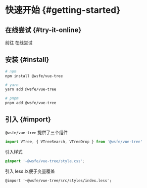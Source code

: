 # 快速开始 {#getting-started}

## 在线尝试 {#try-it-online}

<div>前往 <PlaygroundLink component="DataDisplay" text="Playground" /> 在线尝试</div>

## 安装 {#install}

```bash
# npm
npm install @wsfe/vue-tree

# yarn
yarn add @wsfe/vue-tree

# pnpm
pnpm add @wsfe/vue-tree
```

## 引入 {#import}

`@wsfe/vue-tree` 提供了三个组件

```typescript
import VTree, { VTreeSearch, VTreeDrop } from '@wsfe/vue-tree'
```

引入样式

```css
@import '~@wsfe/vue-tree/style.css';
```

引入 less 以便于变量覆盖

```less
@import '~@wsfe/vue-tree/src/styles/index.less';
```

